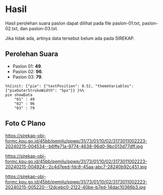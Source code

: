 # Hasil

Hasil perolehan suara paslon dapat dilihat pada file paslon-01.txt, paslon-02.txt, dan paslon-03.txt.

Jika tidak ada, artinya data tersebut belum ada pada SIREKAP.

## Perolehan Suara

 * Paslon 01: **49**.
 * Paslon 02: **96**.
 * Paslon 03: **79**.

```mermaid
%%{init: {"pie": {"textPosition": 0.5}, "themeVariables": {"pieOuterStrokeWidth": "5px"}} }%%
pie showData
    "01" : 49
    "02" : 96
    "03" : 79
```
## Foto C Plano

https://sirekap-obj-formc.kpu.go.id/45bb/pemilu/ppwp/31/73/01/10/02/3173011002223-20240215-004534--b6ffe71a-9774-4638-96d0-9bc013d77dff.jpg

https://sirekap-obj-formc.kpu.go.id/45bb/pemilu/ppwp/31/73/01/10/02/3173011002223-20240215-004924--2c4d7eed-fdc8-45aa-abc7-28240b92c451.jpg

https://sirekap-obj-formc.kpu.go.id/45bb/pemilu/ppwp/31/73/01/10/02/3173011002223-20240215-005220--12dcebc0-2122-40be-b7ed-14dac10366b3.jpg
